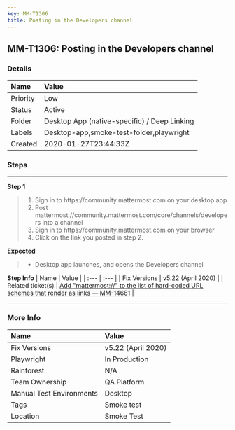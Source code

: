 ```yaml
---
key: MM-T1306
title: Posting in the Developers channel
---
```


## MM-T1306: Posting in the Developers channel

### Details

| Name     | Value                                        |
| :------- | :------------------------------------------- |
| Priority | Low                                          |
| Status   | Active                                       |
| Folder   | Desktop App (native-specific) / Deep Linking |
| Labels   | Desktop-app,smoke-test-folder,playwright     |
| Created  | 2020-01-27T23:44:33Z                         |

### Steps

<hr/>

**Step 1**

> <article><ol><li>Sign in to https://community.mattermost.com on your desktop app</li><li>Post mattermost://community.mattermost.com/core/channels/developers into a channel</li><li>Sign in to https://community.mattermost.com on your browser</li><li>Click on the link you posted in step 2.</li></ol></article>

**Expected**

> <article><ul><li>Desktop app launches, and opens the Developers channel</li></ul></article>

**Step Info**
| Name | Value |
| :--- | :--- |
| Fix Versions | v5.22 (April 2020) |
| Related ticket(s) | <a href="https://mattermost.atlassian.net/browse/MM-14661">Add "mattermost://" to the list of hard-coded URL schemes that render as links — MM-14661</a> |

<hr/>

### More Info

| Name                     | Value              |
| :----------------------- | :----------------- |
| Fix Versions             | v5.22 (April 2020) |
| Playwright               | In Production      |
| Rainforest               | N/A                |
| Team Ownership           | QA Platform        |
| Manual Test Environments | Desktop            |
| Tags                     | Smoke test         |
| Location                 | Smoke Test         |
